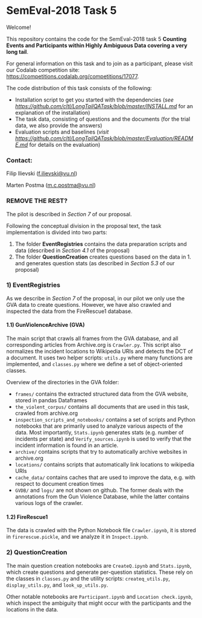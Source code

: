 # SemEval-2018 Task 5 #

Welcome!

This repository contains the code for the SemEval-2018 task 5 **Counting Events and Participants within Highly Ambiguous Data covering a very long tail**. 

For general information on this task and to join as a participant, please visit our Codalab competition site: https://competitions.codalab.org/competitions/17077.

The code distribution of this task consists of the following:
  - Installation script to get you started with the dependencies (*see https://github.com/cltl/LongTailQATask/blob/master/INSTALL.md* for an explanation of the installation)
  - The task data, consisting of questions and the documents (for the trial data, we also provide the answers)
  - Evaluation scripts and baselines (*visit https://github.com/cltl/LongTailQATask/blob/master/Evaluation/README.md* for details on the evaluation)

### Contact:

Filip Ilievski (f.ilievski@vu.nl)

Marten Postma (m.c.postma@vu.nl)

### REMOVE THE REST? ###

The pilot is described in *Section 7* of our proposal.

Following the conceptual division in the proposal text, the task implementation is divided into two parts: 

1) The folder **EventRegistries** contains the data preparation scripts and data (described in *Section 4.1* of the proposal)
2) The folder **QuestionCreation** creates questions based on the data in 1. and generates question stats (as described in *Section 5.3* of our proposal)

### 1) EventRegistries

As we describe in *Section 7* of the proposal, in our pilot we only use the GVA data to create questions. However, we have also crawled and inspected the data from the FireRescue1 database.

#### 1.1) GunViolenceArchive (GVA)

The main script that crawls all frames from the GVA database, and all corresponding articles from Archive.org is `Crawler.py`. This script also normalizes the incident locations to Wikipedia URIs and detects the DCT of a document. It uses two helper scripts: `utils.py` where many functions are implemented, and `classes.py` where we define a set of object-oriented classes.

Overview of the directories in the GVA folder:

  * `frames/` contains the extracted structured data from the GVA website, stored in pandas Dataframes
  * `the_violent_corpus/` contains all documents that are used in this task, crawled from archive.org
  * `inspection_scripts_and_notebooks/` contains a set of scripts and Python notebooks that are primarily used to analyze various aspects of the data. Most importantly, `Stats.ipynb` generates stats (e.g. number of incidents per state) and `Verify_sources.ipynb` is used to verify that the incident information is found in an article.
  * `archive/` contains scripts that try to automatically archive websites in archive.org
  * `locations/` contains scripts that automatically link locations to wikipedia URIs
  * `cache_data/` contains caches that are used to improve the data, e.g. with respect to document creation times
  * `GVDB/` and `logs/` are not shown on github. The former deals with the annotations from the Gun Violence Database, while the latter contains various logs of the crawler.

#### 1.2) FireRescue1

The data is crawled with the Python Notebook file `Crawler.ipynb`, it is stored in `firerescue.pickle`, and we analyze it in `Inspect.ipynb`. 

### 2) QuestionCreation

The main question creation notebooks are `CreateQ.ipynb` and `Stats.ipynb`, which create questions and generate per-question statistics. These rely on the classes in `classes.py` and the utility scripts: `createq_utils.py`, `display_utils.py`, and `look_up_utils.py`.

Other notable notebooks are `Participant.ipynb` and `Location check.ipynb`, which inspect the ambiguity that might occur with the participants and the locations in the data.

